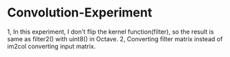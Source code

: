 # Convolution-Experiment

1, In this experiment, I don't flip the kernel function(filter), so the result is same as filter2() with uint8() in Octave.
2, Converting filter matrix instead of im2col converting input matrix.

